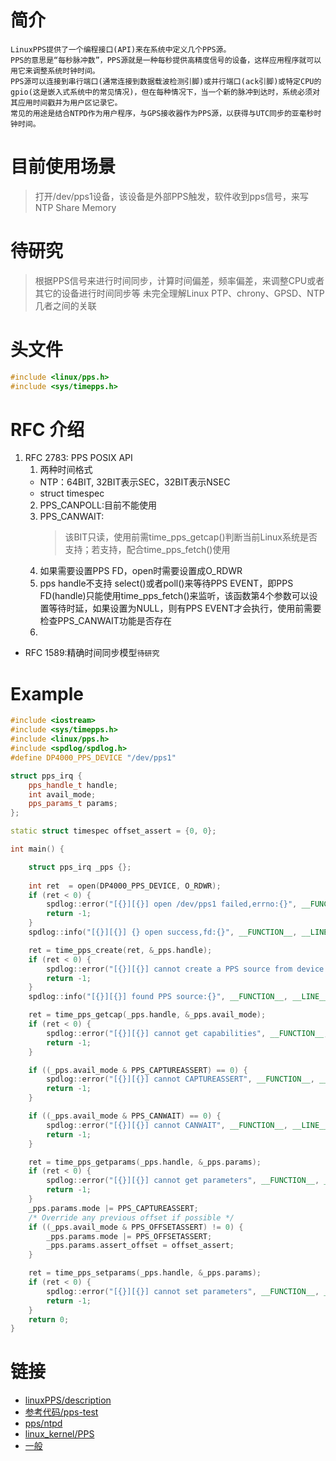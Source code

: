 # 简介
> 
    LinuxPPS提供了一个编程接口(API)来在系统中定义几个PPS源。
    PPS的意思是“每秒脉冲数”，PPS源就是一种每秒提供高精度信号的设备，这样应用程序就可以用它来调整系统时钟时间。
    PPS源可以连接到串行端口(通常连接到数据载波检测引脚)或并行端口(ack引脚)或特定CPU的gpio(这是嵌入式系统中的常见情况)，但在每种情况下，当一个新的脉冲到达时，系统必须对其应用时间戳并为用户区记录它。
    常见的用途是结合NTPD作为用户程序，与GPS接收器作为PPS源，以获得与UTC同步的亚毫秒时钟时间。
>
# 目前使用场景

> 打开/dev/pps1设备，该设备是外部PPS触发，软件收到pps信号，来写NTP Share Memory

# 待研究
> 根据PPS信号来进行时间同步，计算时间偏差，频率偏差，来调整CPU或者其它的设备进行时间同步等
> 未完全理解Linux PTP、chrony、GPSD、NTP几者之间的关联

# 头文件

``````C
#include <linux/pps.h>
#include <sys/timepps.h>
``````


# RFC 介绍

1. RFC 2783: PPS POSIX API
    1. 两种时间格式
      - NTP：64BIT, 32BIT表示SEC，32BIT表示NSEC
      - struct timespec
    2. PPS_CANPOLL:目前不能使用
    3. PPS_CANWAIT:
       >该BIT只读，使用前需time_pps_getcap()判断当前Linux系统是否支持；若支持，配合time_pps_fetch()使用
    4. 如果需要设置PPS FD，open时需要设置成O_RDWR
    5. pps handle不支持 select()或者poll()来等待PPS EVENT，即PPS FD(handle)只能使用time_pps_fetch()来监听，该函数第4个参数可以设置等待时延，如果设置为NULL，则有PPS EVENT才会执行，使用前需要检查PPS_CANWAIT功能是否存在
    6. 
+ RFC 1589:精确时间同步模型`待研究`



# Example

```C++
#include <iostream>
#include <sys/timepps.h>
#include <linux/pps.h>
#include <spdlog/spdlog.h>
#define DP4000_PPS_DEVICE "/dev/pps1"

struct pps_irq {
    pps_handle_t handle;
    int avail_mode;
    pps_params_t params;
};

static struct timespec offset_assert = {0, 0};

int main() {

    struct pps_irq _pps {};
    
    int ret  = open(DP4000_PPS_DEVICE, O_RDWR);
    if (ret < 0) {
        spdlog::error("[{}][{}] open /dev/pps1 failed,errno:{}", __FUNCTION__, __LINE__, errno);
        return -1;
    }
    spdlog::info("[{}][{}] {} open success,fd:{}", __FUNCTION__, __LINE__, DP4000_PPS_DEVICE, ret);

    ret = time_pps_create(ret, &_pps.handle);
    if (ret < 0) {
        spdlog::error("[{}][{}] cannot create a PPS source from device:{}", __FUNCTION__, __LINE__, DP4000_PPS_DEVICE);
        return -1;
    }
    spdlog::info("[{}][{}] found PPS source:{}", __FUNCTION__, __LINE__, DP4000_PPS_DEVICE);

    ret = time_pps_getcap(_pps.handle, &_pps.avail_mode);
    if (ret < 0) {
        spdlog::error("[{}][{}] cannot get capabilities", __FUNCTION__, __LINE__);
        return -1;
    }

    if ((_pps.avail_mode & PPS_CAPTUREASSERT) == 0) {
        spdlog::error("[{}][{}] cannot CAPTUREASSERT", __FUNCTION__, __LINE__);
        return -1;
    }

    if ((_pps.avail_mode & PPS_CANWAIT) == 0) {
        spdlog::error("[{}][{}] cannot CANWAIT", __FUNCTION__, __LINE__);
        return -1;
    }

    ret = time_pps_getparams(_pps.handle, &_pps.params);
    if (ret < 0) {
        spdlog::error("[{}][{}] cannot get parameters", __FUNCTION__, __LINE__);
        return -1;
    }
    _pps.params.mode |= PPS_CAPTUREASSERT;
    /* Override any previous offset if possible */
    if ((_pps.avail_mode & PPS_OFFSETASSERT) != 0) {
        _pps.params.mode |= PPS_OFFSETASSERT;
        _pps.params.assert_offset = offset_assert;
    }

    ret = time_pps_setparams(_pps.handle, &_pps.params);
    if (ret < 0) {
        spdlog::error("[{}][{}] cannot set parameters", __FUNCTION__, __LINE__);
        return -1;
    }
    return 0;
}
```

# 链接

- [linuxPPS/description](https://manpages.org/pps-tools/8)
- [参考代码/pps-test](https://github.com/redlab-i/pps-tools.git)
- [pps/ntpd](https://www.crc.id.au/2016/09/24/adding-a-pps-source-to-ntpd/)
- [linux_kernel/PPS](https://www.kernel.org/doc/html/latest/driver-api/pps.html)
- [一般](http://paul.chavent.free.fr/pps.html)